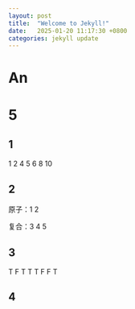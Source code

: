 ```yaml
---
layout: post
title:  "Welcome to Jekyll!"
date:   2025-01-20 11:17:30 +0800
categories: jekyll update   
---
```



# An
# 5
## 1 
1 2 4 5 6 8 10
## 2
原子：1 2 

复合：3 4 5

## 3
T F T T T F F T
## 4